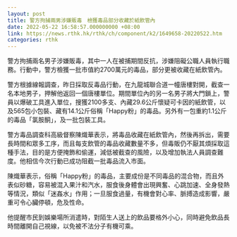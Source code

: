 ```yaml
---
layout: post
title: 警方拘捕兩男涉嫌販毒　檢獲毒品部分收藏於紙飲管內
date: 2022-05-22 16:58:57.000000000 +08:00
link: https://news.rthk.hk/rthk/ch/component/k2/1649658-20220522.htm
categories: rthk
---
```


警方拘捕兩名男子涉嫌販毒，其中一人在被捕期間反抗，涉嫌阻礙公職人員執行職務。行動中，警方檢獲一批市值約2700萬元的毒品，部分更被收藏在紙飲管內。

警方根據線報調查，昨日採取反毒品行動，在九龍城聯合道一幢唐樓對開，截查一名本地男子，押解他返回一個唐樓單位。期間單位內的另一名男子將大門鎖上，警員以爆破工具進入單位，搜獲2100多支、內藏29.6公斤懷疑可卡因的紙飲管，以及565包小包裝、藏有14.1公斤俗稱「Happy粉」的毒品。另外有一包重約1.1公斤的毒品「氯胺酮」，及一批包裝工具。

警方毒品調查科高級督察陳熾華表示，將毒品收藏在紙飲管內，然後再拆出，需要長時間和眾多工序，而且每支飲管的毒品收藏數量不多，但毒販仍不厭其煩採取這種手法，目的是方便掩飾和偷運，減低被截查的風險，以及增加執法人員調查難度。他相信今次行動已成功阻截一批毒品流入市面。

陳熾華表示，俗稱「Happy粉」的毒品，主要成份是不同毒品的混合物，而且外表似砂糖，容易被混入果汁和汽水，服食後身體會出現興奮、心跳加速、全身發熱等情況，類似「迷姦水」作用；一旦服食過量，有機會對心率、脈搏造成影響，嚴重可令心臟停頓，危及性命。

他提醒市民到娛樂場所消遣時，對陌生人送上的飲品要格外小心，同時避免飲品長時間離開自己視線，以免被不法分子有機可乘。
